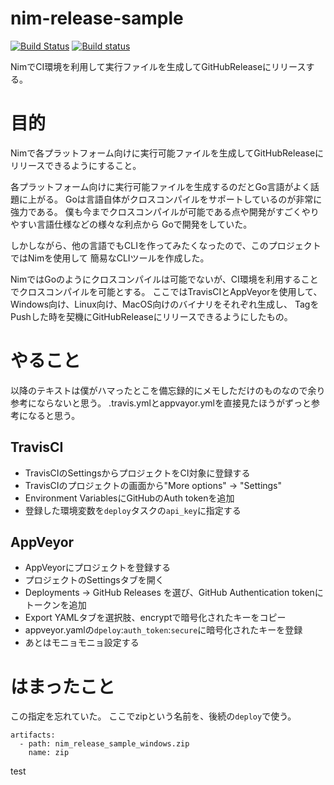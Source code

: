 # nim-release-sample

[![Build Status](https://travis-ci.org/jiro4989/nim-release-sample.svg?branch=master)](https://travis-ci.org/jiro4989/nim-release-sample)
[![Build status](https://ci.appveyor.com/api/projects/status/3sxolceoniegn1n3?svg=true)](https://ci.appveyor.com/project/jiro4989/nim-release-sample)

NimでCI環境を利用して実行ファイルを生成してGitHubReleaseにリリースする。

# 目的

Nimで各プラットフォーム向けに実行可能ファイルを生成してGitHubReleaseにリリースできるようにすること。

各プラットフォーム向けに実行可能ファイルを生成するのだとGo言語がよく話題に上がる。
Goは言語自体がクロスコンパイルをサポートしているのが非常に強力である。
僕も今までクロスコンパイルが可能である点や開発がすごくやりやすい言語仕様などの様々な利点から
Goで開発をしていた。

しかしながら、他の言語でもCLIを作ってみたくなったので、このプロジェクトではNimを使用して
簡易なCLIツールを作成した。

NimではGoのようにクロスコンパイルは可能でないが、CI環境を利用することでクロスコンパイルを可能とする。
ここではTravisCIとAppVeyorを使用して、Windows向け、Linux向け、MacOS向けのバイナリをそれぞれ生成し、
TagをPushした時を契機にGitHubReleaseにリリースできるようにしたもの。

# やること

以降のテキストは僕がハマったとこを備忘録的にメモしただけのものなので余り参考にならないと思う。
.travis.ymlとappvayor.ymlを直接見たほうがずっと参考になると思う。

## TravisCI

- TravisCIのSettingsからプロジェクトをCI対象に登録する
- TravisCIのプロジェクトの画面から"More options" -> "Settings"
- Environment VariablesにGitHubのAuth tokenを追加
- 登録した環境変数を`deploy`タスクの`api_key`に指定する

## AppVeyor

- AppVeyorにプロジェクトを登録する
- プロジェクトのSettingsタブを開く
- Deployments -> GitHub Releases を選び、GitHub Authentication tokenにトークンを追加
- Export YAMLタブを選択肢、encryptで暗号化されたキーをコピー
- appveyor.yamlの`dpeloy`:`auth_token`:`secure`に暗号化されたキーを登録
- あとはモニョモニョ設定する

# はまったこと

この指定を忘れていた。
ここでzipという名前を、後続の`deploy`で使う。

```
artifacts:
  - path: nim_release_sample_windows.zip
    name: zip
```

test

